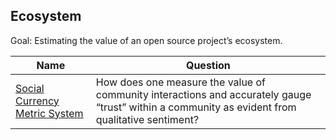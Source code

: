 ## Ecosystem

Goal: Estimating the value of an open source project’s ecosystem.

| Name | Question |
|---|---|
| [Social Currency Metric System][l1] | How does one measure the value of community interactions and accurately gauge “trust” within a community as evident from qualitative sentiment? |

[l1]: ./social-currency-metric-system.md

